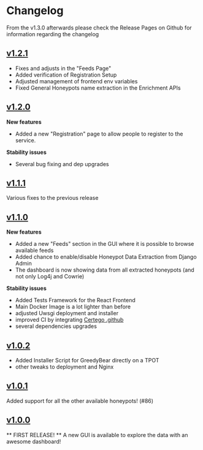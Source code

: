 # Changelog
From the v1.3.0 afterwards please check the Release Pages on Github for information regarding the changelog

## [v1.2.1](https://github.com/honeynet/GreedyBear/releases/tag/v1.2.1)
* Fixes and adjusts in the "Feeds Page"
* Added verification of Registration Setup
* Adjusted management of frontend env variables
* Fixed General Honeypots name extraction in the Enrichment APIs

## [v1.2.0](https://github.com/honeynet/GreedyBear/releases/tag/v1.2.0)
**New features**
* Added a new "Registration" page to allow people to register to the service.

**Stability issues**
* Several bug fixing and dep upgrades

## [v1.1.1](https://github.com/honeynet/GreedyBear/releases/tag/v1.1.1)
Various fixes to the previous release

## [v1.1.0](https://github.com/honeynet/GreedyBear/releases/tag/v1.1.0)
**New features**
* Added a new "Feeds" section in the GUI where it is possible to browse available feeds
* Added chance to enable/disable Honeypot Data Extraction from Django Admin
* The dashboard is now showing data from all extracted honeypots (and not only Log4j and Cowrie)

**Stability issues**
* Added Tests Framework for the React Frontend
* Main Docker Image is a lot lighter than before
* adjusted Uwsgi deployment and installer
* improved CI by integrating [Certego .github](https://github.com/certego/.github)
* several dependencies upgrades

## [v1.0.2](https://github.com/honeynet/GreedyBear/releases/tag/v1.0.2)
* Added Installer Script for GreedyBear directly on a TPOT
* other tweaks to deployment and Nginx


## [v1.0.1](https://github.com/honeynet/GreedyBear/releases/tag/v1.0.1)

Added support for all the other available honeypots! (#86)

## [v1.0.0](https://github.com/honeynet/GreedyBear/releases/tag/v1.0.0)

** FIRST RELEASE! **
A new GUI is available to explore the data with an awesome dashboard!